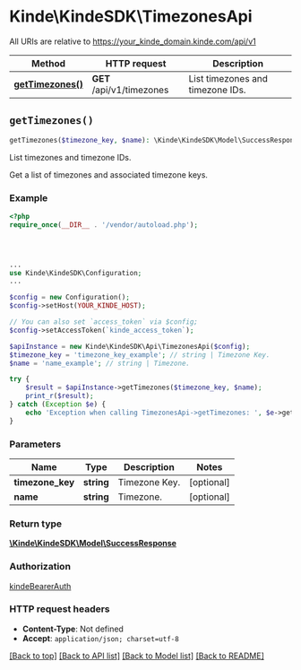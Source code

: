 # Kinde\KindeSDK\TimezonesApi

All URIs are relative to https://your_kinde_domain.kinde.com/api/v1

Method | HTTP request | Description
------------- | ------------- | -------------
[**getTimezones()**](TimezonesApi.md#getTimezones) | **GET** /api/v1/timezones | List timezones and timezone IDs.


## `getTimezones()`

```php
getTimezones($timezone_key, $name): \Kinde\KindeSDK\Model\SuccessResponse
```

List timezones and timezone IDs.

Get a list of timezones and associated timezone keys.

### Example

```php
<?php
require_once(__DIR__ . '/vendor/autoload.php');




...
use Kinde\KindeSDK\Configuration;
...

$config = new Configuration();
$config->setHost(YOUR_KINDE_HOST);

// You can also set `access_token` via $config;
$config->setAccessToken(`kinde_access_token`);

$apiInstance = new Kinde\KindeSDK\Api\TimezonesApi($config);
$timezone_key = 'timezone_key_example'; // string | Timezone Key.
$name = 'name_example'; // string | Timezone.

try {
    $result = $apiInstance->getTimezones($timezone_key, $name);
    print_r($result);
} catch (Exception $e) {
    echo 'Exception when calling TimezonesApi->getTimezones: ', $e->getMessage(), PHP_EOL;
}
```

### Parameters

Name | Type | Description  | Notes
------------- | ------------- | ------------- | -------------
 **timezone_key** | **string**| Timezone Key. | [optional]
 **name** | **string**| Timezone. | [optional]

### Return type

[**\Kinde\KindeSDK\Model\SuccessResponse**](../Model/SuccessResponse.md)

### Authorization

[kindeBearerAuth](../../README.md#kindeBearerAuth)

### HTTP request headers

- **Content-Type**: Not defined
- **Accept**: `application/json; charset=utf-8`

[[Back to top]](#) [[Back to API list]](../../README.md#endpoints)
[[Back to Model list]](../../README.md#models)
[[Back to README]](../../README.md)
